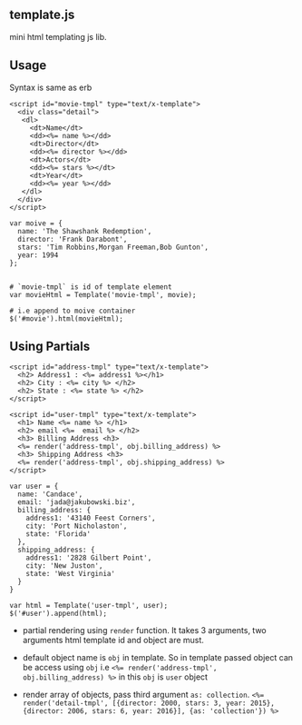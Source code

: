 
template.js
-----------

mini html templating js lib.

Usage
----

Syntax is same as erb

```
<script id="movie-tmpl" type="text/x-template">
  <div class="detail">
   <dl>
     <dt>Name</dt>
     <dd><%= name %></dd>
     <dt>Director</dt>
     <dd><%= director %></dd>
     <dt>Actors</dt>
     <dd><%= stars %></dt>
     <dt>Year</dt>
     <dd><%= year %></dd>
   </dl>
  </div>
</script>

var moive = { 
  name: 'The Shawshank Redemption',
  director: 'Frank Darabont', 
  stars: 'Tim Robbins,Morgan Freeman,Bob Gunton',
  year: 1994
};


# `movie-tmpl` is id of template element
var movieHtml = Template('movie-tmpl', movie);

# i.e append to moive container
$('#movie').html(movieHtml); 	

```

Using Partials
-------

```
<script id="address-tmpl" type="text/x-template">
  <h2> Address1 : <%= address1 %></h1>
  <h2> City : <%= city %> </h2>
  <h2> State : <%= state %> </h2>
</script>

<script id="user-tmpl" type="text/x-template">
  <h1> Name <%= name %> </h1>
  <h2> email <%=  email %> </h2>
  <h3> Billing Address <h3>
  <%= render('address-tmpl', obj.billing_address) %>
  <h3> Shipping Address <h3>
  <%= render('address-tmpl', obj.shipping_address) %>
</script>

var user = {
  name: 'Candace',
  email: 'jada@jakubowski.biz',
  billing_address: {
    address1: '43140 Feest Corners',
    city: 'Port Nicholaston',
    state: 'Florida'
  },
  shipping_address: {
    address1: '2828 Gilbert Point',
    city: 'New Juston',
    state: 'West Virginia'
  }
}

var html = Template('user-tmpl', user);
$('#user').append(html);

```

- partial rendering using `render` function. It takes 3 arguments, two arguments html template id and object are must.
- default object name is `obj` in template. So in template passed object can be access using `obj`
  i.e `<%= render('address-tmpl', obj.billing_address) %>` in this `obj` is `user` object

- render array of objects, pass third argument `as: collection`.
  `<%= render('detail-tmpl', [{director: 2000, stars: 3, year: 2015}, {director: 2006, stars: 6, year: 2016}], {as: 'collection'}) %>`
